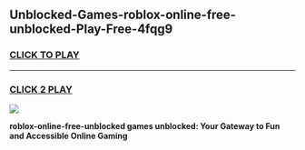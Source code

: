 
## Unblocked-Games-roblox-online-free-unblocked-Play-Free-4fqg9
<h3>
<a href="https://premium76.site?title=roblox-online-free-unblocked&ref=21A">CLICK TO PLAY</a></h3>
<hr>

<h3>
<a href="https://premium76.site?title=roblox-online-free-unblocked&ref=21A">CLICK 2 PLAY</a>
  
</h3>

<a href="https://premium76.site?title=roblox-online-free-unblocked&ref=21A"><img src="https://clearcache.store/games.png"></a>


**roblox-online-free-unblocked games unblocked: Your Gateway to Fun and Accessible Online Gaming**

